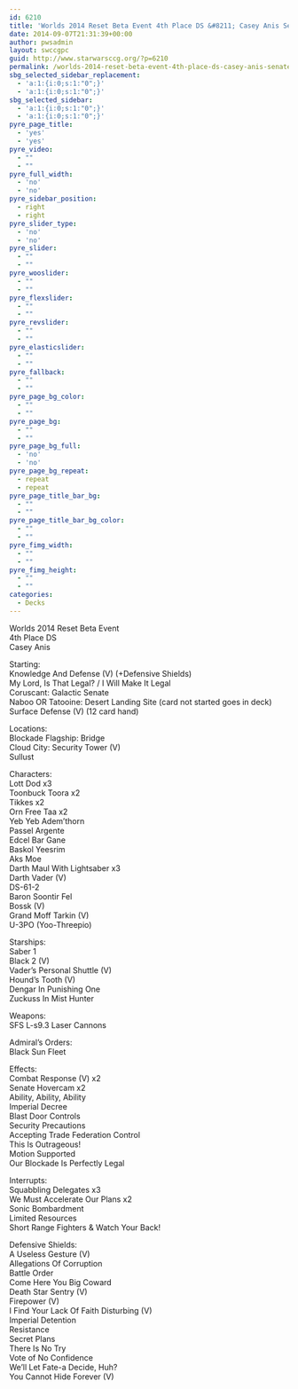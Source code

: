 ```yaml
---
id: 6210
title: 'Worlds 2014 Reset Beta Event 4th Place DS &#8211; Casey Anis Senate'
date: 2014-09-07T21:31:39+00:00
author: pwsadmin
layout: swccgpc
guid: http://www.starwarsccg.org/?p=6210
permalink: /worlds-2014-reset-beta-event-4th-place-ds-casey-anis-senate/
sbg_selected_sidebar_replacement:
  - 'a:1:{i:0;s:1:"0";}'
  - 'a:1:{i:0;s:1:"0";}'
sbg_selected_sidebar:
  - 'a:1:{i:0;s:1:"0";}'
  - 'a:1:{i:0;s:1:"0";}'
pyre_page_title:
  - 'yes'
  - 'yes'
pyre_video:
  - ""
  - ""
pyre_full_width:
  - 'no'
  - 'no'
pyre_sidebar_position:
  - right
  - right
pyre_slider_type:
  - 'no'
  - 'no'
pyre_slider:
  - ""
  - ""
pyre_wooslider:
  - ""
  - ""
pyre_flexslider:
  - ""
  - ""
pyre_revslider:
  - ""
  - ""
pyre_elasticslider:
  - ""
  - ""
pyre_fallback:
  - ""
  - ""
pyre_page_bg_color:
  - ""
  - ""
pyre_page_bg:
  - ""
  - ""
pyre_page_bg_full:
  - 'no'
  - 'no'
pyre_page_bg_repeat:
  - repeat
  - repeat
pyre_page_title_bar_bg:
  - ""
  - ""
pyre_page_title_bar_bg_color:
  - ""
  - ""
pyre_fimg_width:
  - ""
  - ""
pyre_fimg_height:
  - ""
  - ""
categories:
  - Decks
---
```

Worlds 2014 Reset Beta Event  
4th Place DS  
Casey Anis

Starting:  
Knowledge And Defense (V) (+Defensive Shields)  
My Lord, Is That Legal? / I Will Make It Legal  
Coruscant: Galactic Senate  
Naboo OR Tatooine: Desert Landing Site (card not started goes in deck)  
Surface Defense (V) (12 card hand)

Locations:  
Blockade Flagship: Bridge  
Cloud City: Security Tower (V)  
Sullust

Characters:  
Lott Dod x3  
Toonbuck Toora x2  
Tikkes x2  
Orn Free Taa x2  
Yeb Yeb Adem&#8217;thorn  
Passel Argente  
Edcel Bar Gane  
Baskol Yeesrim  
Aks Moe  
Darth Maul With Lightsaber x3  
Darth Vader (V)  
DS-61-2  
Baron Soontir Fel  
Bossk (V)  
Grand Moff Tarkin (V)  
U-3PO (Yoo-Threepio)

Starships:  
Saber 1  
Black 2 (V)  
Vader&#8217;s Personal Shuttle (V)  
Hound&#8217;s Tooth (V)  
Dengar In Punishing One  
Zuckuss In Mist Hunter

Weapons:  
SFS L-s9.3 Laser Cannons

Admiral&#8217;s Orders:  
Black Sun Fleet

Effects:  
Combat Response (V) x2  
Senate Hovercam x2  
Ability, Ability, Ability  
Imperial Decree  
Blast Door Controls  
Security Precautions  
Accepting Trade Federation Control  
This Is Outrageous!  
Motion Supported  
Our Blockade Is Perfectly Legal

Interrupts:  
Squabbling Delegates x3  
We Must Accelerate Our Plans x2  
Sonic Bombardment  
Limited Resources  
Short Range Fighters & Watch Your Back!

Defensive Shields:  
A Useless Gesture (V)  
Allegations Of Corruption  
Battle Order  
Come Here You Big Coward  
Death Star Sentry (V)  
Firepower (V)  
I Find Your Lack Of Faith Disturbing (V)  
Imperial Detention  
Resistance  
Secret Plans  
There Is No Try  
Vote of No Confidence  
We&#8217;ll Let Fate-a Decide, Huh?  
You Cannot Hide Forever (V)